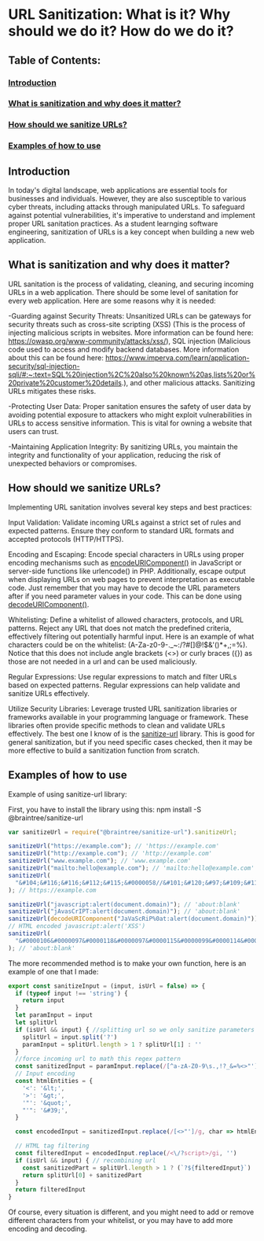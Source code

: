 # URL Sanitization: What is it? Why should we do it? How do we do it?

## Table of Contents:
### [Introduction](#introduction-1)
### [What is sanitization and why does it matter?](#what-is-sanitization-and-why-does-it-matter-1)
### [How should we sanitize URLs?](#how-should-sanitize-urls-1)
### [Examples of how to use](#examples-of-how-to-use-1)


## Introduction

In today's digital landscape, web applications are essential tools for businesses and individuals. However, they are also susceptible to various cyber threats, including attacks through manipulated URLs. To safeguard against potential vulnerabilities, it's imperative to understand and implement proper URL sanitation practices. As a student learnging software engineering, sanitization of URLs is a key concept when building a new web application.


## What is sanitization and why does it matter?

URL sanitation is the process of validating, cleaning, and securing incoming URLs in a web application. There should be some level of sanitation for every web application. Here are some reasons why it is needed:

-Guarding against Security Threats: Unsanitized URLs can be gateways for security threats such as cross-site scripting (XSS) (This is the process of injecting malicious scripts in websites. More information can be found here: https://owasp.org/www-community/attacks/xss/), SQL injection (Malicious code used to access and modify backend databases. More information about this can be found here: https://www.imperva.com/learn/application-security/sql-injection-sqli/#:~:text=SQL%20injection%2C%20also%20known%20as,lists%20or%20private%20customer%20details.), and other malicious attacks. Sanitizing URLs mitigates these risks.

-Protecting User Data: Proper sanitation ensures the safety of user data by avoiding potential exposure to attackers who might exploit vulnerabilities in URLs to access sensitive information. This is vital for owning a website that users can trust.

-Maintaining Application Integrity: By sanitizing URLs, you maintain the integrity and functionality of your application, reducing the risk of unexpected behaviors or compromises.


## How should we sanitize URLs?

Implementing URL sanitation involves several key steps and best practices:

Input Validation: Validate incoming URLs against a strict set of rules and expected patterns. Ensure they conform to standard URL formats and accepted protocols (HTTP/HTTPS).

Encoding and Escaping: Encode special characters in URLs using proper encoding mechanisms such as [encodeURIComponent()](https://developer.mozilla.org/en-US/docs/Web/JavaScript/Reference/Global_Objects/encodeURIComponent) in JavaScript or server-side functions like urlencode() in PHP. Additionally, escape output when displaying URLs on web pages to prevent interpretation as executable code. Just remember that you may have to decode the URL parameters after if you need parameter values in your code. This can be done using [decodeURIComponent()](https://developer.mozilla.org/en-US/docs/Web/JavaScript/Reference/Global_Objects/decodeURIComponent).

Whitelisting: Define a whitelist of allowed characters, protocols, and URL patterns. Reject any URL that does not match the predefined criteria, effectively filtering out potentially harmful input. Here is an example of what characters could be on the whitelist: (A-Za-z0-9-._~:/?#[]@!$&'()*+,;=%). Notice that this does not include angle brackets (<>) or curly braces ({}) as those are not needed in a url and can be used maliciously.

Regular Expressions: Use regular expressions to match and filter URLs based on expected patterns. Regular expressions can help validate and sanitize URLs effectively.

Utilize Security Libraries: Leverage trusted URL sanitization libraries or frameworks available in your programming language or framework. These libraries often provide specific methods to clean and validate URLs effectively. The best one I know of is the [sanitize-url](https://www.npmjs.com/package/@braintree/sanitize-url) library. This is good for general sanitization, but if you need specific cases checked, then it may be more effective to build a sanitization function from scratch.


## Examples of how to use

Example of using sanitize-url library:

First, you have to install the library using this: npm install -S @braintree/sanitize-url



```javascript
var sanitizeUrl = require("@braintree/sanitize-url").sanitizeUrl;

sanitizeUrl("https://example.com"); // 'https://example.com'
sanitizeUrl("http://example.com"); // 'http://example.com'
sanitizeUrl("www.example.com"); // 'www.example.com'
sanitizeUrl("mailto:hello@example.com"); // 'mailto:hello@example.com'
sanitizeUrl(
  "&#104;&#116;&#116;&#112;&#115;&#0000058//&#101;&#120;&#97;&#109;&#112;&#108;&#101;&#46;&#99;&#111;&#109;"
); // https://example.com

sanitizeUrl("javascript:alert(document.domain)"); // 'about:blank'
sanitizeUrl("jAvasCrIPT:alert(document.domain)"); // 'about:blank'
sanitizeUrl(decodeURIComponent("JaVaScRiP%0at:alert(document.domain)")); // 'about:blank'
// HTML encoded javascript:alert('XSS')
sanitizeUrl(
  "&#0000106&#0000097&#0000118&#0000097&#0000115&#0000099&#0000114&#0000105&#0000112&#0000116&#0000058&#0000097&#0000108&#0000101&#0000114&#0000116&#0000040&#0000039&#0000088&#0000083&#0000083&#0000039&#0000041"
); // 'about:blank'
```

The more recommended method is to make your own function, here is an example of one that I made:

```javascript
export const sanitizeInput = (input, isUrl = false) => {
  if (typeof input !== 'string') {
    return input
  }
  let paramInput = input
  let splitUrl
  if (isUrl && input) { //splitting url so we only sanitize parameters
    splitUrl = input.split('?')
    paramInput = splitUrl.length > 1 ? splitUrl[1] : ''
  }
  //force incoming url to math this regex pattern
  const sanitizedInput = paramInput.replace(/[^a-zA-Z0-9\s.,!?_&=%<>"']/g, '')
  // Input encoding
  const htmlEntities = {
    '<': '&lt;',
    '>': '&gt;',
    '"': '&quot;',
    "'": '&#39;',
  }

  const encodedInput = sanitizedInput.replace(/[<>"']/g, char => htmlEntities[char])

  // HTML tag filtering
  const filteredInput = encodedInput.replace(/<\/?script>/gi, '')
  if (isUrl && input) { // recombining url
    const sanitizedPart = splitUrl.length > 1 ? (`?${filteredInput}`) : ''
    return splitUrl[0] + sanitizedPart
  }
  return filteredInput
}
```
Of course, every situation is different, and you might need to add or remove different characters from your whitelist, or you may have to add more encoding and decoding.
